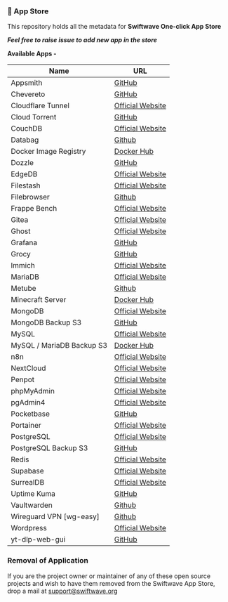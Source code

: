 ### 🏪 App Store

This repository holds all the metadata for **Swiftwave One-click App Store**

_**Feel free to raise issue to add new app in the store**_

**Available Apps -**

| Name                      | URL                                                                                 |
| ------------------------- | ----------------------------------------------------------------------------------- |
| Appsmith                  | [GitHub](https://github.com/appsmithorg/appsmith)                                   |
| Chevereto                 | [GitHub](https://github.com/chevereto/chevereto)                                    |
| Cloudflare Tunnel         | [Official Website](https://www.cloudflare.com/en-in/products/tunnel/)               |
| Cloud Torrent             | [GitHub](https://github.com/jpillora/cloud-torrent)                                 |
| CouchDB                   | [Official Website](https://couchdb.apache.org/)                                     |
| Databag                   | [Github](https://github.com/balzack/databag)                                        |
| Docker Image Registry     | [Docker Hub](https://hub.docker.com/_/registry)                                     |
| Dozzle                    | [GitHub](https://github.com/amir20/dozzle)                                          |
| EdgeDB                    | [Official Website](https://edgedb.com/)                                             |
| Filestash                 | [Official Website](https://www.filestash.app/)                                      |
| Filebrowser               | [Github](https://github.com/filebrowser/filebrowser)                                |
| Frappe Bench              | [Official Website](https://frappeframework.com/)                                    |
| Gitea                     | [Official Website](https://about.gitea.com/)                                        |
| Ghost                     | [Official Website](https://ghost.org/)                                              |
| Grafana                   | [GitHub](https://github.com/grafana/grafana)                                        |
| Grocy                     | [GitHub](https://github.com/grocy/grocy)                                            |
| Immich                    | [Official Website](https://immich.app/)                                             |
| MariaDB                   | [Official Website](https://mariadb.org/)                                            |
| Metube                    | [Github](https://github.com/alexta69/metube)                                        |
| Minecraft Server          | [Docker Hub](https://hub.docker.com/r/itzg/minecraft-server)                        |
| MongoDB                   | [Official Website](https://www.mongodb.com/)                                        |
| MongoDB Backup S3         | [GitHub](https://github.com/swiftwave-org/app-store/tree/main/build/mongodb-backup) |
| MySQL                     | [Official Website](https://www.mysql.com/)                                          |
| MySQL / MariaDB Backup S3 | [Docker Hub](https://hub.docker.com/r/databack/mysql-backup)                        |
| n8n                       | [Official Website](https://n8n.io/)                                                 |
| NextCloud                 | [Official Website](https://nextcloud.com/)                                          |
| Penpot                    | [Official Website](https://penpot.app/)                                             |
| phpMyAdmin                | [Official Website](https://www.phpmyadmin.net/)                                     |
| pgAdmin4                  | [Official Website](https://www.pgadmin.org/)                                        |
| Pocketbase                | [GitHub](https://github.com/PocketBase/pocketbase)                                  |
| Portainer                 | [Official Website](https://www.portainer.io/)                                       |
| PostgreSQL                | [Official Website](https://www.postgresql.org/)                                     |
| PostgreSQL Backup S3      | [GitHub](https://github.com/eeshugerman/postgres-backup-s3)                         |
| Redis                     | [Official Website](https://redis.com/)                                              |
| Supabase                  | [Official Website](https://supabase.com/)                                           |
| SurrealDB                 | [Official Website](https://surrealdb.com/)                                          |
| Uptime Kuma               | [GitHub](https://github.com/louislam/uptime-kuma)                                   |
| Vaultwarden               | [Github](https://github.com/dani-garcia/vaultwarden)                                |
| Wireguard VPN [wg-easy]   | [Github](https://github.com/wg-easy/wg-easy)                                        |
| Wordpress                 | [Official Website](https://wordpress.com/)                                          |
| yt-dlp-web-gui            | [GitHub](https://github.com/marcopeocchi/yt-dlp-web-ui)                             |

### Removal of Application

If you are the project owner or maintainer of any of these open source projects and wish to have them removed from the Swiftwave App Store, drop a mail at [support@swiftwave.org](mailto:support@swiftwave.org)
